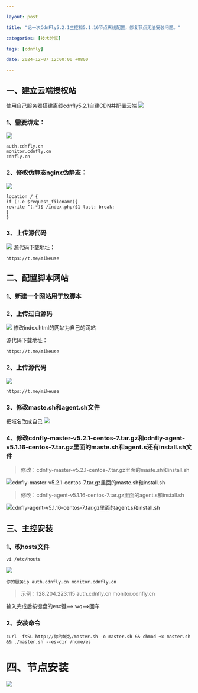 ```yaml
---

layout: post

title: "记一次CdnFly5.2.1主控和5.1.16节点离线配置，修复节点无法安装问题。"

categories: [技术分享]

tags: [cdnfly]

date: 2024-12-07 12:00:00 +0800

---
```


## 一、建立云端授权站
使用自己服务器搭建离线cdnfly5.2.1自建CDN并配置云端
![](https://imgs.5205230.xyz/img/20241207133452921.png)
### 1、需要绑定：
![](https://imgs.5205230.xyz/img/20241207133834012.png)
 ```
auth.cdnfly.cn
monitor.cdnfly.cn
cdnfly.cn
```
### 2、修改伪静态nginx伪静态：
![](https://imgs.5205230.xyz/img/20241207133938444.png)

```
location / {
if (!-e $request_filename){
rewrite ^(.*)$ /index.php/$1 last; break;
}
}
```
### 3、上传源代码

![](https://imgs.5205230.xyz/img/20241207134119472.png) 
源代码下载地址：
```
https://t.me/mikeuse
```
## 二、配置脚本网站

### 1、新建一个网站用于放脚本

### 2、上传过白源码

![](https://imgs.5205230.xyz/img/20241207134518637.png)
修改index.html的网站为自己的网站

源代码下载地址：
```
https://t.me/mikeuse

```

### 2、上传源代码

![](https://imgs.5205230.xyz/img/20241207134332855.png)
```
https://t.me/mikeuse
```
### 3、修改maste.sh和agent.sh文件

把域名改成自己
![](https://imgs.5205230.xyz/img/20241207144036607.png)

### 4、修改cdnfly-master-v5.2.1-centos-7.tar.gz和cdnfly-agent-v5.1.16-centos-7.tar.gz里面的maste.sh和agent.s还有install.sh文件
> 修改：cdnfly-master-v5.2.1-centos-7.tar.gz里面的maste.sh和install.sh

![cdnfly-master-v5.2.1-centos-7.tar.gz里面的maste.sh和install.sh](https://imgs.5205230.xyz/img/20241207140636454.png)

> 修改：cdnfly-agent-v5.1.16-centos-7.tar.gz里面的agent.s和install.sh

![cdnfly-agent-v5.1.16-centos-7.tar.gz里面的agent.s和install.sh](https://imgs.5205230.xyz/img/20241207140619016.png)
## 三、主控安装

### 1、改hosts文件
```
vi /etc/hosts
```
![](https://imgs.5205230.xyz/img/20241207135547494.png)
```
你的服务ip auth.cdnfly.cn monitor.cdnfly.cn
```
> 示例：128.204.223.115 auth.cdnfly.cn monitor.cdnfly.cn

输入完成后按键盘的esc键==>:wq==>回车

### 2、安装命令
```
curl -fsSL http://你的域名/master.sh -o master.sh && chmod +x master.sh && ./master.sh --es-dir /home/es
```	

# 四、节点安装

![](https://imgs.5205230.xyz/img/20241207140128946.png)
